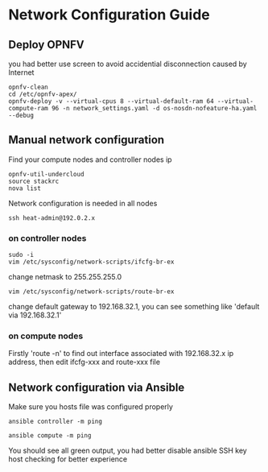 # Network Configuration Guide
## Deploy OPNFV
you had better use screen to avoid accidential disconnection caused by Internet

```shell
opnfv-clean
cd /etc/opnfv-apex/
opnfv-deploy -v --virtual-cpus 8 --virtual-default-ram 64 --virtual-compute-ram 96 -n network_settings.yaml -d os-nosdn-nofeature-ha.yaml --debug
```
## Manual network configuration 

Find your compute nodes and controller nodes ip
```shell
opnfv-util-undercloud 
source stackrc
nova list
```
Network configuration is needed in all nodes

```shell
ssh heat-admin@192.0.2.x
```
### on controller nodes
```shell
sudo -i
vim /etc/sysconfig/network-scripts/ifcfg-br-ex
```
change netmask to 255.255.255.0
```shell
vim /etc/sysconfig/network-scripts/route-br-ex
```
change default gateway to 192.168.32.1, you can see something like 'default via 192.168.32.1'
### on compute nodes
Firstly 'route -n' to find out interface associated with 192.168.32.x ip address, then edit ifcfg-xxx and route-xxx file
## Network configuration via Ansible 
Make sure you hosts file was configured properly
```shell
ansible controller -m ping 
```
```shell
ansible compute -m ping
```
You should see all green output, you had better disable ansible SSH key host checking for better experience